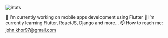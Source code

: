 ![Stats](https://github-readme-stats.vercel.app/api?username=johnkhor0216&show_icons=true&theme=cobalt) 

🔭 I’m currently working on mobile apps development using Flutter
🌱 I’m currently learning Flutter, ReactJS, Django and more...
📫 How to reach me: john.khor97@gmail.com
